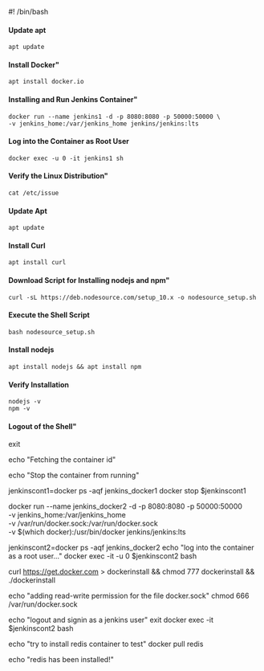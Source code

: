 #! /bin/bash

#### Update apt
    apt update

#### Install Docker"
    apt install docker.io

#### Installing and Run Jenkins Container"
    docker run --name jenkins1 -d -p 8080:8080 -p 50000:50000 \
    -v jenkins_home:/var/jenkins_home jenkins/jenkins:lts

#### Log into the Container as Root User
    docker exec -u 0 -it jenkins1 sh

#### Verify the Linux Distribution"
    cat /etc/issue

#### Update Apt
    apt update

#### Install Curl
    apt install curl

#### Download Script for Installing nodejs and npm"
    curl -sL https://deb.nodesource.com/setup_10.x -o nodesource_setup.sh

#### Execute the Shell Script
    bash nodesource_setup.sh

#### Install nodejs
    apt install nodejs && apt install npm

#### Verify Installation
    nodejs -v
    npm -v

#### Logout of the Shell"
exit

echo "Fetching the container id"


echo "Stop the container from running"

jenkinscont1=docker ps -aqf jenkins_docker1
docker stop $jenkinscont1

docker run --name jenkins_docker2 -d -p 8080:8080 -p 50000:50000 \
-v jenkins_home:/var/jenkins_home \
-v /var/run/docker.sock:/var/run/docker.sock \
-v $(which docker):/usr/bin/docker jenkins/jenkins:lts

jenkinscont2=docker ps -aqf jenkins_docker2
echo "log into the container as a root user..."
docker exec -it -u 0 $jenkinscont2 bash

curl https://get.docker.com > dockerinstall && chmod 777 dockerinstall && ./dockerinstall

echo "adding read-write permission for the file docker.sock"
chmod 666 /var/run/docker.sock

echo "logout and signin as a jenkins user"
exit
docker exec -it $jenkinscont2 bash

echo "try to install redis container to test"
docker pull redis

echo "redis has been installed!"

